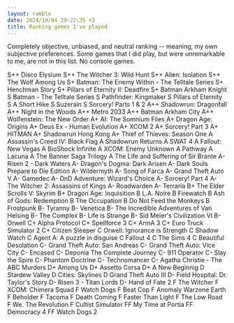 ```yaml
---
layout: ramble
date: 2024/10/04 20:22:35 +3
title: Ranking games I've played
---
```


Completely objective, unbiased, and neutral ranking -- meaning, my own subjective preferences. Some games that I did play, but were unremarkable to me, are not in this list. No console games.

<div class="ascii">
S++  Disco Elysium
S++  The Witcher 3: Wild Hunt
S++  Alien: Isolation
S++  The Wolf Among Us
S+   Batman: The Enemy Within - The Telltale Series
S+   Henchman Story
S+   Pillars of Eternity II: Deadfire
S+   Batman Arkham Knight
S    Batman - The Telltale Series
S    Pathfinder: Kingmaker
S    Pillars of Eternity
S    A Short Hike
S    Suzerain
S    Sorcery! Parts 1 & 2
A++  Shadowrun: Dragonfall
A++  Night in the Woods
A++  Metro 2033
A++  Batman Arkham City
A++  Wolfenstein: The New Order
A+   AI: The Somnium Files
A+   Dragon Age: Origins
A+   Deus Ex - Human Evolution
A+   XCOM 2
A+   Sorcery! Part 3
A+   HITMAN
A+   Shadowrun Hong Kong
A+   Thief of Thieves: Season One
A    Assassin's Creed IV: Black Flag
A    Shadowrun Returns
A    SWAT 4
A    Fallout: New Vegas
A    BioShock Infinite
A    XCOM: Enemy Unknown
A    Pathway
A    Lacuna
A    The Banner Saga Trilogy
A    The Life and Suffering of Sir Brante
A-   Risen 2 - Dark Waters
A-   Dragon's Dogma: Dark Arisen
A-   Dark Souls Prepare to Die Edition
A-   Wildermyth
A-   Song of Farca
A-   Grand Theft Auto V
A-   Gamedec
A-   DnD Adventure: Wizard's Choice
A-   Sorcery! Part 4
A-   The Witcher 2: Assassins of Kings
A-   Roadwarden
A-   Terraria
B+   The Elder Scrolls V: Skyrim
B+   Dragon Age: Inquisition
B    L.A. Noire
B    Firewatch
B    Ash of Gods: Redemption
B    The Occupation
B    Do Not Feed the Monkeys
B    Frostpunk
B-   Tyranny
B-   Venetica
B-   The Incredible Adventures of Van Helsing
B-   The Complex
B-   Life is Strange
B-   Sid Meier's Civilization VI
B-   Orwell
C+   Alpha Protocol
C+   Spellforce 3
C+   ArmA 3
C+   Euro Truck Simulator 2
C+   Citizen Sleeper
C    Orwell: Ignorance is Strength
C    Shadow Watch
C    Agent A: A puzzle in disguise
C    Fallout 4
C    The Sims 4
C    Beautiful Desolation
C-   Grand Theft Auto: San Andreas
C-   Grand Theft Auto: Vice City
C-   Encased
C-   Deponia The Complete Journey
C-   911 Operator
C-   Slay the Spire
C-   Phantom Doctrine
C-   Technomancer
C-   Agatha Christie - The ABC Murders
D+   Among Us
D+   Assetto Corsa
D+   A New Beginnig
D    Stardew Valley
D    Cities: Skylines
D    Grand Theft Auto III
D-   Field Hospital: Dr. Taylor's Story
D-   Risen 3 - Titan Lords
D-   Hand of Fate 2
F    The Witcher
F    XCOM: Chimera Squad
F    Watch Dogs
F    Beat Cop
F    Anomaly Warzone Earth
F    Beholder
F    Tacoma
F    Death Coming
F    Faster Than Light
F    The Low Road
F    We. The Revolution
F    Cultist Simulator
FF   My Time at Portia
FF   Democracy 4
FF   Watch Dogs 2
</div>
